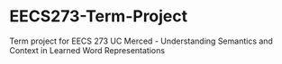 # EECS273-Term-Project
Term project for EECS 273 UC Merced - Understanding Semantics and Context in Learned Word Representations 

